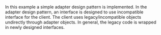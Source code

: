 In this example a simple adapter design pattern is implemented. In the adapter design pattern, an interface is designed to use incompatible interface for the client. The client uses legacy/incompatible objects undirectly through adapter objects. In general, the legacy code is wrapped in newly designed interfaces.
